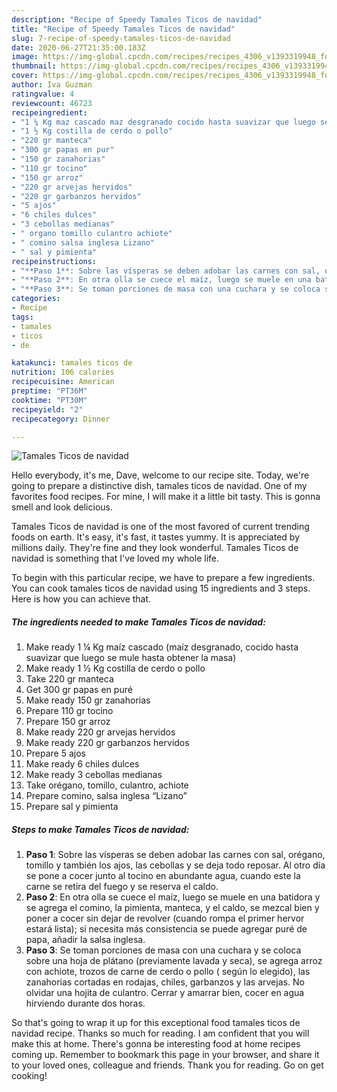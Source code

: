 ```yaml
---
description: "Recipe of Speedy Tamales Ticos de navidad"
title: "Recipe of Speedy Tamales Ticos de navidad"
slug: 7-recipe-of-speedy-tamales-ticos-de-navidad
date: 2020-06-27T21:35:00.183Z
image: https://img-global.cpcdn.com/recipes/recipes_4306_v1393319948_foto_foto_00018907/751x532cq70/tamales-ticos-de-navidad-foto-principal.jpg
thumbnail: https://img-global.cpcdn.com/recipes/recipes_4306_v1393319948_foto_foto_00018907/751x532cq70/tamales-ticos-de-navidad-foto-principal.jpg
cover: https://img-global.cpcdn.com/recipes/recipes_4306_v1393319948_foto_foto_00018907/751x532cq70/tamales-ticos-de-navidad-foto-principal.jpg
author: Iva Guzman
ratingvalue: 4
reviewcount: 46723
recipeingredient:
- "1 ¼ Kg maz cascado maz desgranado cocido hasta suavizar que luego se mule hasta obtener la masa"
- "1 ½ Kg costilla de cerdo o pollo"
- "220 gr manteca"
- "300 gr papas en pur"
- "150 gr zanahorias"
- "110 gr tocino"
- "150 gr arroz"
- "220 gr arvejas hervidos"
- "220 gr garbanzos hervidos"
- "5 ajos"
- "6 chiles dulces"
- "3 cebollas medianas"
- " organo tomillo culantro achiote"
- " comino salsa inglesa Lizano"
- " sal y pimienta"
recipeinstructions:
- "**Paso 1**: Sobre las vísperas se deben adobar las carnes con sal, orégano, tomillo y también los ajos, las cebollas y se deja todo reposar. Al otro día se pone a cocer junto al tocino en abundante agua, cuando este la carne se retira del fuego y se reserva el caldo."
- "**Paso 2**: En otra olla se cuece el maíz, luego se muele en una batidora y se agrega el comino, la pimienta, manteca, y el caldo, se mezcal bien y poner a cocer sin dejar de revolver (cuando rompa el primer hervor estará lista); si necesita más consistencia se puede agregar puré de papa, añadir la salsa inglesa."
- "**Paso 3**: Se toman porciones de masa con una cuchara y se coloca sobre una hoja de plátano (previamente lavada y seca), se agrega arroz con achiote, trozos de carne de cerdo o pollo ( según lo elegido), las zanahorias cortadas en rodajas, chiles, garbanzos y las arvejas. No olvidar una hojita de culantro. Cerrar y amarrar bien, cocer en agua hirviendo durante dos horas."
categories:
- Recipe
tags:
- tamales
- ticos
- de

katakunci: tamales ticos de 
nutrition: 106 calories
recipecuisine: American
preptime: "PT36M"
cooktime: "PT30M"
recipeyield: "2"
recipecategory: Dinner

---
```



![Tamales Ticos de navidad](https://img-global.cpcdn.com/recipes/recipes_4306_v1393319948_foto_foto_00018907/751x532cq70/tamales-ticos-de-navidad-foto-principal.jpg)

Hello everybody, it's me, Dave, welcome to our recipe site. Today, we're going to prepare a distinctive dish, tamales ticos de navidad. One of my favorites food recipes. For mine, I will make it a little bit tasty. This is gonna smell and look delicious.



Tamales Ticos de navidad is one of the most favored of current trending foods on earth. It's easy, it's fast, it tastes yummy. It is appreciated by millions daily. They're fine and they look wonderful. Tamales Ticos de navidad is something that I've loved my whole life.


To begin with this particular recipe, we have to prepare a few ingredients. You can cook tamales ticos de navidad using 15 ingredients and 3 steps. Here is how you can achieve that.

<!--inarticleads1-->

##### The ingredients needed to make Tamales Ticos de navidad:

1. Make ready 1 ¼ Kg maíz cascado (maíz desgranado, cocido hasta suavizar que luego se mule hasta obtener la masa)
1. Make ready 1 ½ Kg costilla de cerdo o pollo
1. Take 220 gr manteca
1. Get 300 gr papas en puré
1. Make ready 150 gr zanahorias
1. Prepare 110 gr tocino
1. Prepare 150 gr arroz
1. Make ready 220 gr arvejas hervidos
1. Make ready 220 gr garbanzos hervidos
1. Prepare 5 ajos
1. Make ready 6 chiles dulces
1. Make ready 3 cebollas medianas
1. Take  orégano, tomillo, culantro, achiote
1. Prepare  comino, salsa inglesa “Lizano”
1. Prepare  sal y pimienta




<!--inarticleads2-->

##### Steps to make Tamales Ticos de navidad:

1. **Paso 1**: Sobre las vísperas se deben adobar las carnes con sal, orégano, tomillo y también los ajos, las cebollas y se deja todo reposar. Al otro día se pone a cocer junto al tocino en abundante agua, cuando este la carne se retira del fuego y se reserva el caldo.
1. **Paso 2**: En otra olla se cuece el maíz, luego se muele en una batidora y se agrega el comino, la pimienta, manteca, y el caldo, se mezcal bien y poner a cocer sin dejar de revolver (cuando rompa el primer hervor estará lista); si necesita más consistencia se puede agregar puré de papa, añadir la salsa inglesa.
1. **Paso 3**: Se toman porciones de masa con una cuchara y se coloca sobre una hoja de plátano (previamente lavada y seca), se agrega arroz con achiote, trozos de carne de cerdo o pollo ( según lo elegido), las zanahorias cortadas en rodajas, chiles, garbanzos y las arvejas. No olvidar una hojita de culantro. Cerrar y amarrar bien, cocer en agua hirviendo durante dos horas.




So that's going to wrap it up for this exceptional food tamales ticos de navidad recipe. Thanks so much for reading. I am confident that you will make this at home. There's gonna be interesting food at home recipes coming up. Remember to bookmark this page in your browser, and share it to your loved ones, colleague and friends. Thank you for reading. Go on get cooking!
